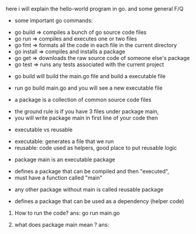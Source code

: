 here i will explain the hello-world program in go.
and some general F/Q

* some important go commands:
- go build => compiles a bunch of go source code files
- go run => compiles and executes one or two files
- go fmt => formats all the code in each file in the current directory
- go install => compiles and installs a package
- go get => downloads the raw source code of someone else's package
- go test => runs any tests associated with the current project

* go build will build the main.go file and build a executable file
- run go build main.go and you will see a new executable file

* a package is a collection of common source code files
- the ground rule is if you have 3 files under package main, 
- you will write package main in first line of your code then

* executable vs reusable
- executable: generates a file that we run
- reusable: code used as helpers, good place to put reusable logic

* package main is an executable package
- defines a package that can be compiled and then "executed",
- must have a function called "main"

* any other package without main is called reusable package
- defines a package that can be used as a dependency (helper code)

1. How to run the code?
ans: go run main.go

2. what does package main mean ?
ans: 